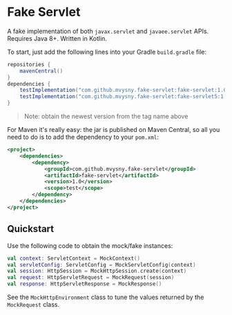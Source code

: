 # Fake Servlet

A fake implementation of both `javax.servlet` and `javaee.servlet` APIs. Requires Java 8+. Written in Kotlin.

To start, just add the following lines into your Gradle `build.gradle` file:

```groovy
repositories {
    mavenCentral()
}
dependencies {
    testImplementation("com.github.mvysny.fake-servlet:fake-servlet:1.0") // for javax.servlet
    testImplementation("com.github.mvysny.fake-servlet:fake-servlet5:1.0") // for javaee.servlet
}
```

> Note: obtain the newest version from the tag name above

For Maven it's really easy: the jar is published on Maven Central, so all you need to do is to add the dependency
to your `pom.xml`:

```xml
<project>
	<dependencies>
		<dependency>
			<groupId>com.github.mvysny.fake-servlet</groupId>
			<artifactId>fake-servlet</artifactId>
			<version>1.0</version>
			<scope>test</scope>
		</dependency>
    </dependencies>
</project>
```

## Quickstart

Use the following code to obtain the mock/fake instances:

```kotlin
val context: ServletContext = MockContext()
val servletConfig: ServletConfig = MockServletConfig(context)
val session: HttpSession = MockHttpSession.create(context)
val request: HttpServletRequest = MockRequest(session)
val response: HttpServletResponse = MockResponse()
```

See the `MockHttpEnvironment` class to tune the values returned by the `MockRequest` class.
